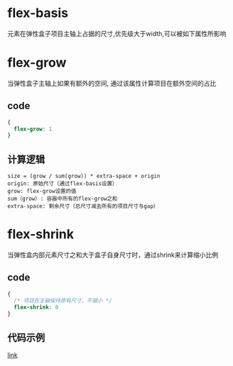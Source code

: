 # flex-basis
元素在弹性盒子项目主轴上占据的尺寸,优先级大于width,可以被如下属性所影响
# flex-grow
当弹性盒子主轴上如果有额外的空间, 通过该属性计算项目在额外空间的占比
## code
```css
{
  flex-grow: 1
}
```
## 计算逻辑
```
size = (grow / sum(grow)) * extra-space + origin
origin: 原始尺寸（通过flex-basis设置）
grow: flex-grow设置的值
sum（grow）: 容器中所有的flex-grow之和
extra-space: 剩余尺寸（总尺寸减去所有的项目尺寸与gap）
```
# flex-shrink
当弹性盒内部元素尺寸之和大于盒子自身尺寸时，通过shrink来计算缩小比例
## code
```css
{
  /* 项目在主轴保持原有尺寸，不缩小 */
  flex-shrink: 0
}
```
## 代码示例
[link](flex-example.html)